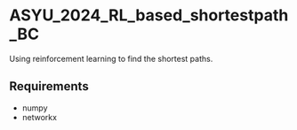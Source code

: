 # ASYU_2024_RL_based_shortestpath_BC

Using reinforcement learning to find the shortest paths.

## Requirements

- numpy
- networkx
